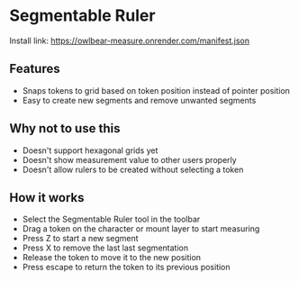 # Segmentable Ruler

Install link: https://owlbear-measure.onrender.com/manifest.json

## Features

- Snaps tokens to grid based on token position instead of pointer position
- Easy to create new segments and remove unwanted segments

## Why not to use this

- Doesn't support hexagonal grids yet
- Doesn't show measurement value to other users properly
- Doesn't allow rulers to be created without selecting a token

## How it works

- Select the Segmentable Ruler tool in the toolbar
- Drag a token on the character or mount layer to start measuring
- Press Z to start a new segment
- Press X to remove the last last segmentation
- Release the token to move it to the new position
- Press escape to return the token to its previous position
